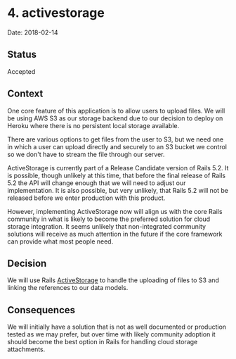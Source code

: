 # 4. activestorage

Date: 2018-02-14

## Status

Accepted

## Context

One core feature of this application is to allow users to upload files. We will
be using AWS S3 as our storage backend due to our decision to deploy on
Heroku where there is no persistent local storage available.

There are various options to get files from the user to S3, but we need one in
which a user can upload directly and securely to an S3 bucket we
control so we don't have to stream the file through our server.

ActiveStorage is currently part of a Release Candidate version of Rails 5.2. It
is possible, though unlikely at this time, that before the final release
of Rails 5.2 the API will change enough that we will need to adjust our
implementation. It is also possible, but very unlikely, that Rails 5.2 will not
be released before we enter production with this product.

However, implementing ActiveStorage now will align us with the core Rails
community in what is likely to become the preferred solution for cloud storage
integration. It seems unlikely that non-integrated community solutions will
receive as much attention in the future if the core framework can provide what
most people need.

## Decision

We will use Rails
[ActiveStorage](http://edgeguides.rubyonrails.org/active_storage_overview.html)
to handle the uploading of files to S3 and linking the references to our data
models.

## Consequences

We will initially have a solution that is not as well documented or production
tested as we may prefer, but over time with likely community adoption it should
become the best option in Rails for handling cloud storage attachments.
